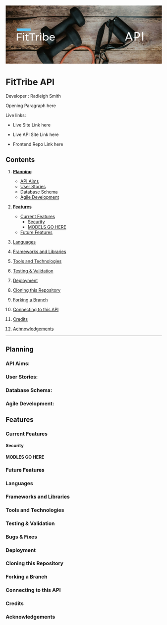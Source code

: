 ![FitTribe API Banner](docs/readme_images/api_banner.png)

# FitTribe API

Developer : Radleigh Smith

Opening Paragraph here

Live links: 

- Live Site Link here

- Live API Site Link here

- Frontend Repo Link here

## Contents
1. [**Planning**](#planning)
    * [API Aims](#api-aims)
    * [User Stories](#user-stories)
    * [Database Schema](#database-schema)
    * [Agile Development](#agile-development)

1. [**Features**](#features)
    * [Current Features](#current-features)
        * [Security](#security)
        * [MODELS GO HERE](#modles-go-here)
    * [Future Features](#future-features)   

1. [Languages](#languages)

1. [Frameworks and Libraries](#frameworks-and-libraries)

1. [Tools and Technologies](#tools-and-technologies)

1. [Testing & Validation](#testing--validation)

1. [Deployment](#deployment)

1. [Cloning this Repository](#cloning-this-repository)

1. [Forking a Branch](#forking-a-branch)

1. [Connecting to this API](#connecting-to-this-api)

1. [Credits](#credits)

1. [Achnowledgements](#acknowledgements)


---
## Planning

### API Aims:

### User Stories:

### Database Schema:

### Agile Development:

## Features

### Current Features

#### **Security**

#### **MODLES GO HERE**

### Future Features

### Languages

### Frameworks and Libraries

### Tools and Technologies

### Testing & Validation

### Bugs & Fixes

### Deployment

### Cloning this Repository

### Forking a Branch

### Connecting to this API

### Credits

### Acknowledgements